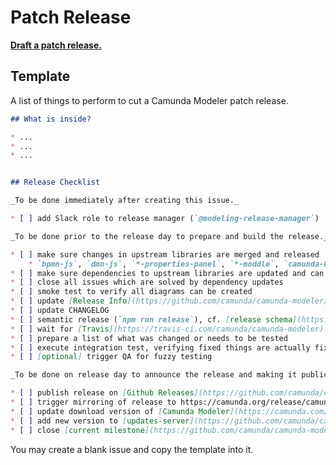 # Patch Release

__[Draft a patch release.](https://github.com/camunda/camunda-modeler/issues/new?body=%23%23%20What%20is%20inside%3F%0A%0A*%20...%0A*%20...%0A*%20...%0A%0A%0A%23%23%20Release%20Checklist%0A%0A_To%20be%20done%20immediately%20after%20creating%20this%20issue._%0A%0A*%20%5B%20%5D%20add%20Slack%20role%20to%20release%20manager%20(%60%40modeling-release-manager%60)%0A%0A_To%20be%20done%20prior%20to%20the%20release%20day%20to%20prepare%20and%20build%20the%20release._%0A%0A*%20%5B%20%5D%20make%20sure%20changes%20in%20upstream%20libraries%20are%20merged%20and%20released%0A%20%20%20%20*%20%60bpmn-js%60%2C%20%60dmn-js%60%2C%20%60*-properties-panel%60%2C%20%60*-moddle%60%2C%20%60camunda-bpmn-js%60%2C%20%60form-js%60%2C%20...%0A*%20%5B%20%5D%20make%20sure%20dependencies%20to%20upstream%20libraries%20are%20updated%20and%20can%20be%20installed%20(%60rm%20-rf%20node_modules%20%26%26%20npm%20i%20%26%26%20npm%20run%20all%60%20works)%0A*%20%5B%20%5D%20close%20all%20issues%20which%20are%20solved%20by%20dependency%20updates%0A*%20%5B%20%5D%20smoke%20test%20to%20verify%20all%20diagrams%20can%20be%20created%0A*%20%5B%20%5D%20update%20%5BRelease%20Info%5D(https%3A%2F%2Fgithub.com%2Fcamunda%2Fcamunda-modeler%2Fblob%2Fdevelop%2Fclient%2Fsrc%2Fplugins%2Fversion-info%2FReleaseInfo.js)%0A*%20%5B%20%5D%20update%20CHANGELOG%0A*%20%5B%20%5D%20semantic%20release%20(%60npm%20run%20release%60)%2C%20cf.%20%5Brelease%20schema%5D(https%3A%2F%2Fgithub.com%2Fbpmn-io%2Finternal-docs%2Ftree%2Fmaster%2Frelease-schema)%0A*%20%5B%20%5D%20wait%20for%20%5BTravis%5D(https%3A%2F%2Ftravis-ci.com%2Fcamunda%2Fcamunda-modeler)%20to%20build%20the%20release%0A*%20%5B%20%5D%20prepare%20a%20list%20of%20what%20was%20changed%20or%20needs%20to%20be%20tested%0A*%20%5B%20%5D%20execute%20integration%20test%2C%20verifying%20fixed%20things%20are%20actually%20fixed%0A*%20%5B%20%5D%20%5Boptional%5D%20trigger%20QA%20for%20fuzzy%20testing%0A%0A_To%20be%20done%20on%20release%20day%20to%20announce%20the%20release%20and%20making%20it%20publically%20available._%0A%0A*%20%5B%20%5D%20publish%20release%20on%20%5BGithub%20Releases%5D(https%3A%2F%2Fgithub.com%2Fcamunda%2Fcamunda-modeler%2Freleases)%0A*%20%5B%20%5D%20trigger%20mirroring%20of%20release%20to%20https%3A%2F%2Fcamunda.org%2Frelease%2Fcamunda-modeler%2F%20via%20%5BJenkins%5D(https%3A%2F%2Fci.cambpm.camunda.cloud%2Fjob%2Fsideprojects%2Fjob%2Fcamunda-modeler-desktop-RELEASE%2Fbuild%3Fdelay%3D0sec)%0A*%20%5B%20%5D%20update%20download%20version%20of%20%5BCamunda%20Modeler%5D(https%3A%2F%2Fcamunda.com%2Fde%2Fdownload%2Fmodeler%2F)%20by%20reaching%20out%20to%20David%20Paradis%0A*%20%5B%20%5D%20add%20new%20version%20to%20%5Bupdates-server%5D(https%3A%2F%2Fgithub.com%2Fcamunda%2Fcamunda-modeler-update-server)%20releases%20JSON%20file.%20Merge%20this%20file%20to%20master%2Flive%20branches.%0A*%20%5B%20%5D%20close%20%5Bcurrent%20milestone%5D(https%3A%2F%2Fgithub.com%2Fcamunda%2Fcamunda-modeler%2Fmilestones)&title=Release+Camunda+Modeler+vX.X.X&labels=release)__

## Template

A list of things to perform to cut a Camunda Modeler patch release.

```markdown
## What is inside?

* ...
* ...
* ...


## Release Checklist

_To be done immediately after creating this issue._

* [ ] add Slack role to release manager (`@modeling-release-manager`)

_To be done prior to the release day to prepare and build the release._

* [ ] make sure changes in upstream libraries are merged and released
    * `bpmn-js`, `dmn-js`, `*-properties-panel`, `*-moddle`, `camunda-bpmn-js`, `form-js`, ...
* [ ] make sure dependencies to upstream libraries are updated and can be installed (`rm -rf node_modules && npm i && npm run all` works)
* [ ] close all issues which are solved by dependency updates
* [ ] smoke test to verify all diagrams can be created
* [ ] update [Release Info](https://github.com/camunda/camunda-modeler/blob/develop/client/src/plugins/version-info/ReleaseInfo.js)
* [ ] update CHANGELOG
* [ ] semantic release (`npm run release`), cf. [release schema](https://github.com/bpmn-io/internal-docs/tree/master/release-schema)
* [ ] wait for [Travis](https://travis-ci.com/camunda/camunda-modeler) to build the release
* [ ] prepare a list of what was changed or needs to be tested
* [ ] execute integration test, verifying fixed things are actually fixed
* [ ] [optional] trigger QA for fuzzy testing

_To be done on release day to announce the release and making it publically available._

* [ ] publish release on [Github Releases](https://github.com/camunda/camunda-modeler/releases)
* [ ] trigger mirroring of release to https://camunda.org/release/camunda-modeler/ via [Jenkins](https://ci.cambpm.camunda.cloud/job/sideprojects/job/camunda-modeler-desktop-RELEASE/build?delay=0sec)
* [ ] update download version of [Camunda Modeler](https://camunda.com/de/download/modeler/) by reaching out to David Paradis
* [ ] add new version to [updates-server](https://github.com/camunda/camunda-modeler-update-server) releases JSON file. Merge this file to master/live branches.
* [ ] close [current milestone](https://github.com/camunda/camunda-modeler/milestones)
```

You may create a blank issue and copy the template into it.
